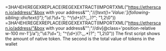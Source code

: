 =ЗНАЧЕН(REGEXREPLACE(REGEXEXTRACT(IMPORTXML("https://etherscan.io/address/"&box with your address&"";"//*[text()='Value:']/following-sibling::div/text()");"\d\.?\d+"); "^(\d+)(?:[.,](\d*).*)?"; "$1,$2\0"))
=ЗНАЧЕН(REGEXREPLACE(REGEXEXTRACT(IMPORTXML("https://etherscan.io/address/"&box with your address&"";"//div[@class='position-relative w-100 mr-1']/a");"\d\.?\d+"); "^(\d+)(?:[.,](\d*).*)?"; "$1,$2\0"))
The first script shows the amount of native token.
The second is the total value of tokens in the wallet
